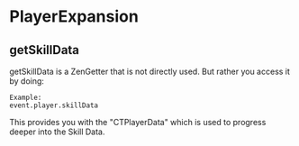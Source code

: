 # PlayerExpansion

## getSkillData

getSkillData is a ZenGetter that is not directly used. But rather you access it by doing:

    Example:
    event.player.skillData
    

This provides you with the "CTPlayerData" which is used to progress deeper into the Skill Data.